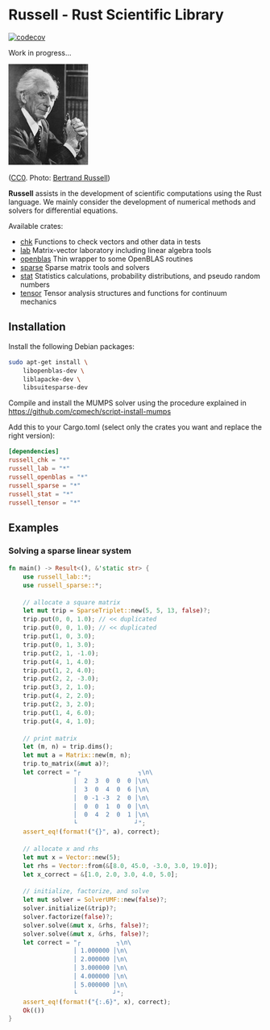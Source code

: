 # Russell - Rust Scientific Library

[![codecov](https://codecov.io/gh/cpmech/russell/branch/main/graph/badge.svg?token=PQWSKMZQXT)](https://codecov.io/gh/cpmech/russell)

Work in progress...

![Bertrand Russell](zassets/Bertrand_Russell_1957.jpg)

([CC0](http://creativecommons.org/publicdomain/zero/1.0/deed.en). Photo: [Bertrand Russell](https://en.wikipedia.org/wiki/Bertrand_Russell))

**Russell** assists in the development of scientific computations using the Rust language. We mainly consider the development of numerical methods and solvers for differential equations.

Available crates:

- [chk](https://github.com/cpmech/russell/tree/main/russell_chk) Functions to check vectors and other data in tests
- [lab](https://github.com/cpmech/russell/tree/main/russell_lab) Matrix-vector laboratory including linear algebra tools
- [openblas](https://github.com/cpmech/russell/tree/main/russell_openblas) Thin wrapper to some OpenBLAS routines
- [sparse](https://github.com/cpmech/russell/tree/main/russell_sparse) Sparse matrix tools and solvers
- [stat](https://github.com/cpmech/russell/tree/main/russell_stat) Statistics calculations, probability distributions, and pseudo random numbers
- [tensor](https://github.com/cpmech/russell/tree/main/russell_tensor) Tensor analysis structures and functions for continuum mechanics

## Installation

Install the following Debian packages:

```bash
sudo apt-get install \
    libopenblas-dev \
    liblapacke-dev \
    libsuitesparse-dev
```

Compile and install the MUMPS solver using the procedure explained in https://github.com/cpmech/script-install-mumps

Add this to your Cargo.toml (select only the crates you want and replace the right version):

```toml
[dependencies]
russell_chk = "*"
russell_lab = "*"
russell_openblas = "*"
russell_sparse = "*"
russell_stat = "*"
russell_tensor = "*"
```

## Examples

### Solving a sparse linear system

```rust
fn main() -> Result<(), &'static str> {
    use russell_lab::*;
    use russell_sparse::*;

    // allocate a square matrix
    let mut trip = SparseTriplet::new(5, 5, 13, false)?;
    trip.put(0, 0, 1.0); // << duplicated
    trip.put(0, 0, 1.0); // << duplicated
    trip.put(1, 0, 3.0);
    trip.put(0, 1, 3.0);
    trip.put(2, 1, -1.0);
    trip.put(4, 1, 4.0);
    trip.put(1, 2, 4.0);
    trip.put(2, 2, -3.0);
    trip.put(3, 2, 1.0);
    trip.put(4, 2, 2.0);
    trip.put(2, 3, 2.0);
    trip.put(1, 4, 6.0);
    trip.put(4, 4, 1.0);

    // print matrix
    let (m, n) = trip.dims();
    let mut a = Matrix::new(m, n);
    trip.to_matrix(&mut a)?;
    let correct = "┌                ┐\n\
                  │  2  3  0  0  0 │\n\
                  │  3  0  4  0  6 │\n\
                  │  0 -1 -3  2  0 │\n\
                  │  0  0  1  0  0 │\n\
                  │  0  4  2  0  1 │\n\
                  └                ┘";
    assert_eq!(format!("{}", a), correct);

    // allocate x and rhs
    let mut x = Vector::new(5);
    let rhs = Vector::from(&[8.0, 45.0, -3.0, 3.0, 19.0]);
    let x_correct = &[1.0, 2.0, 3.0, 4.0, 5.0];

    // initialize, factorize, and solve
    let mut solver = SolverUMF::new(false)?;
    solver.initialize(&trip)?;
    solver.factorize(false)?;
    solver.solve(&mut x, &rhs, false)?;
    solver.solve(&mut x, &rhs, false)?;
    let correct = "┌          ┐\n\
                  │ 1.000000 │\n\
                  │ 2.000000 │\n\
                  │ 3.000000 │\n\
                  │ 4.000000 │\n\
                  │ 5.000000 │\n\
                  └          ┘";
    assert_eq!(format!("{:.6}", x), correct);
    Ok(())
}
```
